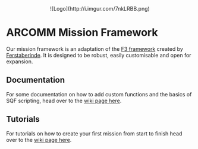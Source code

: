 <center>
	![Logo](http://i.imgur.com/7nkLRBB.png)
</center>

# ARCOMM Mission Framework
Our mission framework is an adaptation of the [F3 framework](https://github.com/ferstaberinde/F3) created by [Ferstaberinde](https://github.com/ferstaberinde). It is designed to be robust, easily customisable and open for expansion.

## Documentation
For some documentation on how to add custom functions and the basics of SQF scripting, head over to the [wiki page here](https://github.com/ARCOMM/ARC_MF.VR/wiki/Documentation).

## Tutorials
For tutorials on how to create your first mission from start to finish head over to the [wiki page here](https://github.com/ARCOMM/ARC_MF.VR/wiki/Tutorials).
